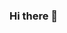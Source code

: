 ### Hi there 👋

<!--
**Martha-boop/Martha-boop** is a ✨ _special_ ✨ repository because its `README.md` (this file) appears on your GitHub profile.

Here are some ideas to get you started:

- 🔭 I’m currently working on ..Não
- 🌱 I’m currently learning ...
- 👯 I’m looking to collaborate on ...
- 🤔 I’m looking for help with ...
- 💬 Ask me about ...
- 📫 How to reach me: ...martaneris35@gmail.com
- 😄 Pronouns: ...
- ⚡ Fun fact: ...  n
-->
